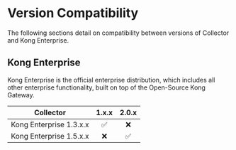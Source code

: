 # Version Compatibility

The following sections detail on compatibility between versions of Collector and Kong Enterprise.

## Kong Enterprise

Kong Enterprise is the official enterprise distribution, which includes all
other enterprise functionality, built on top of the Open-Source Kong Gateway.

| Collector                  | 1.x.x              | 2.0.x              |
|----------------------------|:------------------:|:------------------:|
| Kong Enterprise 1.3.x.x    | :white_check_mark: | :x:                |
| Kong Enterprise 1.5.x.x    | :x:                | :white_check_mark: |
